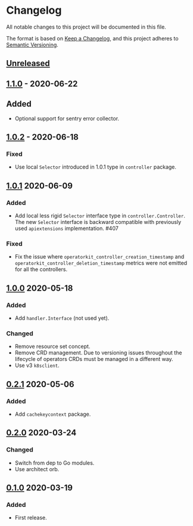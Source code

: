 # Changelog

All notable changes to this project will be documented in this file.

The format is based on [Keep a Changelog](https://keepachangelog.com/en/1.0.0/),
and this project adheres to [Semantic Versioning](https://semver.org/spec/v2.0.0.html).



## [Unreleased]

## [1.1.0] - 2020-06-22

## Added

- Optional support for sentry error collector.

## [1.0.2] - 2020-06-18

### Fixed

- Use local `Selector` introduced in 1.0.1 type in `controller` package.



## [1.0.1] 2020-06-09

### Added

- Add local less rigid `Selector` interface type in `controller.Controller`.
  The new `Selector` interface is backward compatible with previously used
  `apiextensions` implementation. #407

### Fixed

- Fix the issue where `operatorkit_controller_creation_timestamp` and
  `operatorkit_controller_deletion_timestamp` metrics were not emitted for all
  the controllers.



## [1.0.0] 2020-05-18

### Added

- Add `handler.Interface` (not used yet).

### Changed

- Remove resource set concept.
- Remove CRD management. Due to versioning issues throughout the lifecycle of
  operators CRDs must be managed in a different way.
- Use v3 `k8sclient`.



## [0.2.1] 2020-05-06

### Added

- Add `cachekeycontext` package.



## [0.2.0] 2020-03-24

### Changed

- Switch from dep to Go modules.
- Use architect orb.



## [0.1.0] 2020-03-19

### Added

- First release.



[Unreleased]: https://github.com/giantswarm/operatorkit/compare/v1.1.0...HEAD
[1.1.0]: https://github.com/giantswarm/operatorkit/compare/v1.0.2...v1.1.0
[1.0.2]: https://github.com/giantswarm/operatorkit/compare/v1.0.1...v1.0.2
[1.0.1]: https://github.com/giantswarm/operatorkit/compare/v1.0.0...v1.0.1
[1.0.0]: https://github.com/giantswarm/operatorkit/compare/v0.2.1...v1.0.0
[0.2.1]: https://github.com/giantswarm/operatorkit/compare/v0.2.0...v0.2.1
[0.2.0]: https://github.com/giantswarm/operatorkit/compare/v0.1.0...v0.2.0

[0.1.0]: https://github.com/giantswarm/operatorkit/releases/tag/v0.1.0
